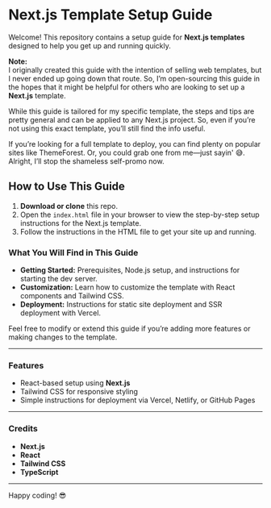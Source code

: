 # Next.js Template Setup Guide

Welcome! This repository contains a setup guide for **Next.js templates** designed to help you get up and running quickly.

**Note:**  
I originally created this guide with the intention of selling web templates, but I never ended up going down that route. So, I’m open-sourcing this guide in the hopes that it might be helpful for others who are looking to set up a **Next.js** template. 

While this guide is tailored for my specific template, the steps and tips are pretty general and can be applied to any Next.js project. So, even if you’re not using this exact template, you’ll still find the info useful.

If you’re looking for a full template to deploy, you can find plenty on popular sites like ThemeForest. Or, you could grab one from me—just sayin' 😅. Alright, I’ll stop the shameless self-promo now.

##  How to Use This Guide

1. **Download or clone** this repo.
2. Open the `index.html` file in your browser to view the step-by-step setup instructions for the Next.js template.
3. Follow the instructions in the HTML file to get your site up and running.

### What You Will Find in This Guide

- **Getting Started:** Prerequisites, Node.js setup, and instructions for starting the dev server.
- **Customization:** Learn how to customize the template with React components and Tailwind CSS.
- **Deployment:** Instructions for static site deployment and SSR deployment with Vercel.

Feel free to modify or extend this guide if you’re adding more features or making changes to the template.

---

###  Features

- React-based setup using **Next.js**
- Tailwind CSS for responsive styling
- Simple instructions for deployment via Vercel, Netlify, or GitHub Pages

---

###  Credits

- **Next.js**
- **React**
- **Tailwind CSS**
- **TypeScript**

---

Happy coding! 😎

